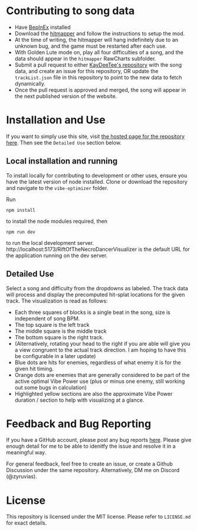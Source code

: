 # Contributing to song data
* Have [BepInEx](https://github.com/BepInEx/BepInEx) installed
* Download the [hitmapper](https://github.com/KayDeeTee/RotN-Hitmapper) and follow the instructions to setup the mod.
* At the time of writing, the hitmapper will hang indefinitely due to an unknown bug, and the game must be restarted after each use.
* With Golden Lute mode on, play all four difficulties of a song, and the data should appear in the `hitmapper` RawCharts subfolder.
* Submit a pull request to either [KayDeeTee's repository](https://github.com/KayDeeTee/RotN-Hitmapper) with the song data, and create an issue for this repository, OR update the `trackList.json` file in this repository to point to the new data to fetch dynamically.
* Once the pull request is approved and merged, the song will appear in the next published version of the website.

  
# Installation and Use
If you want to simply use this site, visit [the hosted page for the repository here](https://zyruvias.github.io/RiftOfTheNecroDancerVisualizer/). Then see the `Detailed Use` section below.


## Local installation and running
To install locally for contributing to development or other uses, ensure you have the latest version of node installed.
Clone or download the repository and navigate to the `vibe-optimizer` folder.

Run
```
npm install
```
to install the node modules required, then
```
npm run dev
```

to run the local development server. http://localhost:5173/RiftOfTheNecroDancerVisualizer is the default URL for the application running on the dev server.

## Detailed Use
Select a song and difficulty from the dropdowns as labeled. The track data will process and display the precomputed hit-splat locations for the given track. The visualization is read as follows:
* Each three squares of blocks is a single beat in the song, size is independent of song BPM.
* The top square is the left track
* The middle square is the middle track
* The bottom square is the right track.
* (Alternatively, rotating your head to the right if you are able will give you a view congruent to the actual track direction. I am hoping to have this be configurable in a later update)
* Blue dots are hits for enemies, regardless of what enemy it is for the given hit timing.
* Orange dots are enemies that are generally considered to be part of the active optimal Vibe Power use (plus or minus one enemy, still working out some bugs in calculation)
* Highlighted yellow sections are also the approximate Vibe Power duration / section to help with visualizing at a glance.

# Feedback and Bug Reporting
If you have a GitHub account, please post any bug reports [here](https://github.com/Zyruvias/RiftOfTheNecroDancerVisualizer/issues). Please give enough detail for me to be able to idenitfy the issue and resolve it in a meaningful way.

For general feedback, feel free to create an issue, or create a Github Discussion under the same repository. Alternatively, DM me on Discord (@zyruvias).

# License
This repository is licensed under the MIT license. Please refer to `LICENSE.md` for exact details. 
